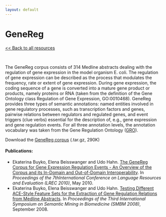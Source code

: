 ```yaml
---
layout: default
---
```


# GeneReg

[<< Back to all resources](index.html)

<br>

The GeneReg corpus consists of 314 Medline abstracts dealing with the regulation of gene expression in the model organism E. coli. The regulation of gene expression can be described as the process that modulates the frequency, rate or extent of gene expression. During gene expression, the coding sequence of a gene is converted into a mature gene product or products, namely proteins or RNA (taken from the definition of the Gene Ontology class Regulation of Gene Expression, GO:0010468). GeneReg provides three types of semantic annotations: named entities involved in gene regulatory processes, such as transcription factors and genes, pairwise relations between regulators and regulated genes, and event triggers (clue verbs) essential for the description of, e.g., gene expression and gene regulation events. For all three annotation levels, the annotation vocabulary was taken from the Gene Regulation Ontology ([GRO](http://www.obofoundry.org/cgi-bin/detail.cgi?id=gene_regulation)).

Download the [GeneReg corpus](/coling_multimedia/GeneReg_tar.gz) (.tar.gz, 290K)

#### Publications:
* Ekaterina Buyko, Elena Beisswanger and Udo Hahn. <u>The GeneReg Corpus for Gene Expression Regulation Events - An Overview of the Corpus and its In-Domain and Out-of-Domain Interoperability</u>. In *Proceedings of the 7thInternational Conference on Language Resources and Evaluation (LREC 2010)*, May 2010.
* Ekaterina Buyko, Elena Beisswanger and Udo Hahn. <u>Testing Different ACE-Style Feature Sets for the Extraction of Gene Regulation Relations from Medline Abstracts</u>. In *Proceedings of the Third International Symposium on Semantic Mining in Biomedicine (SMBM 2008)*, September 2008.
